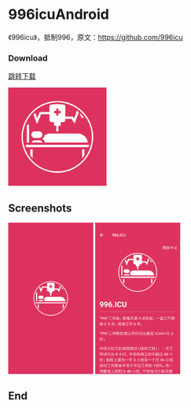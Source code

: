 # 996icuAndroid

《996icu》，抵制996，原文：https://github.com/996icu

### Download

[跳转下载](https://fir.im/996icu)

<a href="https://fir.im/996icu">
    <img width="200" height=“200” src="https://github.com/zhao-mingjian/996icuAndroid/blob/master/app/src/main/res/drawable-xxhdpi/app_icon.png?raw=true"></img>
</a>

## Screenshots

<img width="173" height=“274” src="https://github.com/zhao-mingjian/996icuAndroid/blob/master/app/Screenshot_2019-04-09-01.icu.png"></img>
<img width="173" height=“274” src="https://github.com/zhao-mingjian/996icuAndroid/blob/master/app/Screenshot_2019-04-09-02.icu.png"></img>

## End
